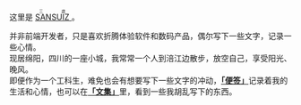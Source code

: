 这里是
[<ruby>
SANSUIZ<rp>(</rp><rt>三歳</rt><rp>)</rp>
</ruby>](https://buyivi.xyz/)。

并非前端开发者，只是喜欢折腾体验软件和数码产品，偶尔写下一些文字，记录一些心情。<br>
现居绵阳，四川的一座小城，我常常一个人到涪江边散步，放空自己，享受阳光、晚风。<br>
即便作为一个工科生，难免也会有想要写下一些文字的冲动，[**「便签」**](https://buyivi.xyz/blog/)记录着我的生活和心情，也可以在[**「文集」**](https://buyivi.xyz/wenji/)里，看到一些我胡乱写下的东西。